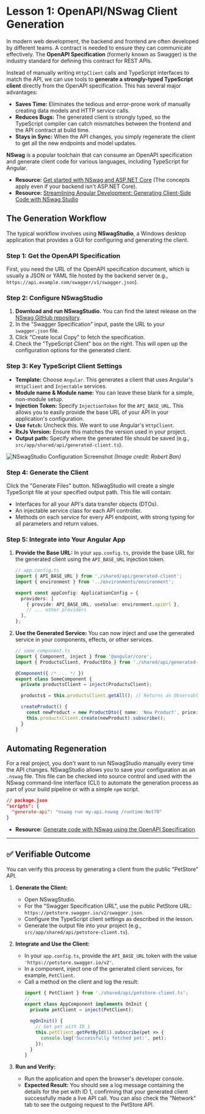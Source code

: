 # Lesson 1: OpenAPI/NSwag Client Generation

In modern web development, the backend and frontend are often developed by different teams. A contract is needed to ensure they can communicate effectively. The **OpenAPI Specification** (formerly known as Swagger) is the industry standard for defining this contract for REST APIs.

Instead of manually writing `HttpClient` calls and TypeScript interfaces to match the API, we can use tools to **generate a strongly-typed TypeScript client** directly from the OpenAPI specification. This has several major advantages:

-   **Saves Time:** Eliminates the tedious and error-prone work of manually creating data models and HTTP service calls.
-   **Reduces Bugs:** The generated client is strongly typed, so the TypeScript compiler can catch mismatches between the frontend and the API contract at build time.
-   **Stays in Sync:** When the API changes, you simply regenerate the client to get all the new endpoints and model updates.

**NSwag** is a popular toolchain that can consume an OpenAPI specification and generate client code for various languages, including TypeScript for Angular.

- **Resource:** [Get started with NSwag and ASP.NET Core](https://learn.microsoft.com/en-us/aspnet/core/tutorials/getting-started-with-nswag?view=aspnetcore-8.0) (The concepts apply even if your backend isn't ASP.NET Core).
- **Resource:** [Streamlining Angular Development: Generating Client-Side Code with NSwag Studio](https://medium.com/@robertban/streamlining-angular-development-generating-client-side-code-with-nswag-studio-and-openapi-8d8550fb4029)

## The Generation Workflow

The typical workflow involves using **NSwagStudio**, a Windows desktop application that provides a GUI for configuring and generating the client.

### Step 1: Get the OpenAPI Specification

First, you need the URL of the OpenAPI specification document, which is usually a JSON or YAML file hosted by the backend server (e.g., `https://api.example.com/swagger/v1/swagger.json`).

### Step 2: Configure NSwagStudio

1.  **Download and run NSwagStudio.** You can find the latest release on the [NSwag GitHub repository](https://github.com/RicoSuter/NSwag/releases).
2.  In the "Swagger Specification" input, paste the URL to your `swagger.json` file.
3.  Click "Create local Copy" to fetch the specification.
4.  Check the "TypeScript Client" box on the right. This will open up the configuration options for the generated client.

### Step 3: Key TypeScript Client Settings

-   **Template:** Choose `Angular`. This generates a client that uses Angular's `HttpClient` and `Injectable` services.
-   **Module name & Module name:** You can leave these blank for a simple, non-module setup.
-   **Injection Token:** Specify `InjectionToken` for the `API_BASE_URL`. This allows you to easily provide the base URL of your API in your application's configuration.
-   **Use `fetch`:** Uncheck this. We want to use Angular's `HttpClient`.
-   **RxJs Version:** Ensure this matches the version used in your project.
-   **Output path:** Specify where the generated file should be saved (e.g., `src/app/shared/api/generated-client.ts`).

![NSwagStudio Configuration Screenshot](https://miro.medium.com/v2/resize:fit:1400/format:webp/1*5Y5j8Z9Q9Y7C5L3k4jG0fA.png)
*(Image credit: Robert Ban)*

### Step 4: Generate the Client

Click the "Generate Files" button. NSwagStudio will create a single TypeScript file at your specified output path. This file will contain:
-   Interfaces for all your API's data transfer objects (DTOs).
-   An injectable service class for each API controller.
-   Methods on each service for every API endpoint, with strong typing for all parameters and return values.

### Step 5: Integrate into Your Angular App

1.  **Provide the Base URL:** In your `app.config.ts`, provide the base URL for the generated client using the `API_BASE_URL` injection token.

    ```typescript
    // app.config.ts
    import { API_BASE_URL } from './shared/api/generated-client';
    import { environment } from '../environments/environment';

    export const appConfig: ApplicationConfig = {
      providers: [
        { provide: API_BASE_URL, useValue: environment.apiUrl },
        // ... other providers
      ],
    };
    ```

2.  **Use the Generated Service:** You can now inject and use the generated service in your components, effects, or other services.

    ```typescript
    // some.component.ts
    import { Component, inject } from '@angular/core';
    import { ProductsClient, ProductDto } from './shared/api/generated-client.ts';

    @Component({ /* ... */ })
    export class SomeComponent {
      private productsClient = inject(ProductsClient);

      products$ = this.productsClient.getAll(); // Returns an Observable<ProductDto[]>

      createProduct() {
        const newProduct = new ProductDto({ name: 'New Product', price: 99.99 });
        this.productsClient.create(newProduct).subscribe();
      }
    }
    ```

## Automating Regeneration

For a real project, you don't want to run NSwagStudio manually every time the API changes. NSwagStudio allows you to save your configuration as an `.nswag` file. This file can be checked into source control and used with the NSwag command-line interface (CLI) to automate the generation process as part of your build pipeline or with a simple `npm` script.

```json
// package.json
"scripts": {
  "generate-api": "nswag run my-api.nswag /runtime:Net70"
}
```
- **Resource:** [Generate code with NSwag using the OpenAPI Specification](https://timdeschryver.dev/bits/generate-code-with-nswag-using-the-openapi-specification)

---

## ✅ Verifiable Outcome

You can verify this process by generating a client from the public "PetStore" API.

1.  **Generate the Client:**
    -   Open NSwagStudio.
    -   For the "Swagger Specification URL", use the public PetStore URL: `https://petstore.swagger.io/v2/swagger.json`.
    -   Configure the TypeScript client settings as described in the lesson.
    -   Generate the output file into your project (e.g., `src/app/shared/api/petstore-client.ts`).

2.  **Integrate and Use the Client:**
    -   In your `app.config.ts`, provide the `API_BASE_URL` token with the value `'https://petstore.swagger.io/v2'`.
    -   In a component, inject one of the generated client services, for example, `PetClient`.
    -   Call a method on the client and log the result:
        ```typescript
        import { PetClient } from './shared/api/petstore-client.ts';
        // ...
        export class AppComponent implements OnInit {
          private petClient = inject(PetClient);

          ngOnInit() {
            // Get pet with ID 1
            this.petClient.getPetById(1).subscribe(pet => {
              console.log('Successfully fetched pet:', pet);
            });
          }
        }
        ```

3.  **Run and Verify:**
    -   Run the application and open the browser's developer console.
    -   **Expected Result:** You should see a log message containing the details for the pet with ID 1, confirming that your generated client successfully made a live API call. You can also check the "Network" tab to see the outgoing request to the PetStore API.